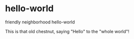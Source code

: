 # hello-world
friendly neighborhood hello-world

This is that old chestnut, saying "Hello" to the "whole world"!
